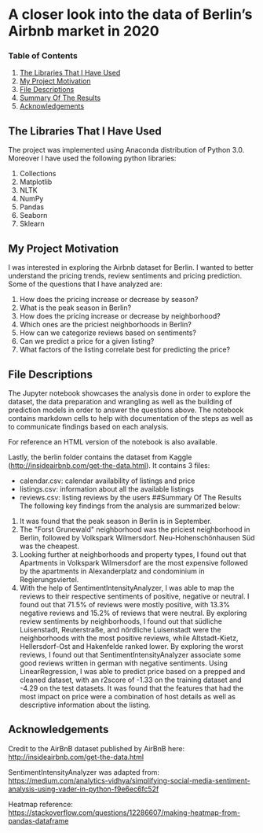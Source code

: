 # A closer look into the data of Berlin’s Airbnb market in 2020


### Table of Contents

1. [The Libraries That I Have Used](#libraries)
2. [My Project Motivation](#motivation)
3. [File Descriptions](#files)
4. [Summary Of The Results](#results)
5. [Acknowledgements](#acknowledgements)

## The Libraries That I Have Used <a name="libraries"></a>

The project was implemented using Anaconda distribution of Python 3.0. Moreover I have used the following python libraries:

1. Collections
2. Matplotlib
3. NLTK
4. NumPy
5. Pandas
6. Seaborn
7. Sklearn

## My Project Motivation<a name="motivation"></a>

I was interested in exploring the Airbnb dataset for Berlin. I wanted to better understand the pricing trends, review sentiments and pricing prediction. Some of the questions that I have analyzed are:

1. How does the pricing increase or decrease by season?
2. What is the peak season in Berlin?
3. How does the pricing increase or decrease by neighborhood?
4. Which ones are the priciest neighborhoods in Berlin?
5. How can we categorize reviews based on sentiments?
6. Can we predict a price for a given listing?
7. What factors of the listing correlate best for predicting the price?


## File Descriptions <a name="files"></a>

The Jupyter notebook showcases the analysis done in order to explore the dataset, the data preparation and wrangling as well as the building of prediction models in order to answer the questions above. The notebook contains markdown cells to help with documentation of the steps as well as to communicate findings based on each analysis.

For reference an HTML version of the notebook is also available.

Lastly, the berlin folder contains the dataset from Kaggle (http://insideairbnb.com/get-the-data.html).
It contains 3 files:
- calendar.csv: calendar availability of listings and price
- listings.csv: information about all the available listings
- reviews.csv: listing reviews by the users
##Summary Of The Results <a name="results"></a>
The following key findings from the analysis are summarized below:

1. It was found that the peak season in Berlin is in September.
2. The "Forst Grunewald" neighborhood was the priciest neighborhood in Berlin, followed by Volkspark Wilmersdorf. Neu-Hohenschönhausen Süd was the cheapest.
3. Looking further at neighborhoods and property types, I found out that Apartments in Volkspark Wilmersdorf are the most expensive followed by the apartments in Alexanderplatz and condominium in Regierungsviertel.
4. With the help of SentimentIntensityAnalyzer, I was able to map the reviews to their respective sentiments of positive, negative or neutral. I found out that 71.5% of reviews were mostly positive, with 13.3% negative reviews and 15.2% of reviews that were neutral.
By exploring review sentiments by neighborhoods, I found out that südliche Luisenstadt, Reuterstraße, and nördliche Luisenstadt were the neighborhoods with the most positive reviews, while Altstadt-Kietz, Hellersdorf-Ost and Hakenfelde ranked lower.
By exploring the worst reviews, I found out that SentimentIntensityAnalyzer associate some good reviews written in german with negative sentiments.
Using LinearRegression, I was able to predict price based on a prepped and cleaned dataset, with an r2score of -1.33 on the training dataset and -4.29  on the test datasets.
It was found that the features that had the most impact on price were a combination of host details as well as descriptive information about the listing.

## Acknowledgements<a name="acknowledgements"></a>

Credit to the AirBnB dataset published by AirBnB here: http://insideairbnb.com/get-the-data.html

SentimentIntensityAnalyzer was adapted from: https://medium.com/analytics-vidhya/simplifying-social-media-sentiment-analysis-using-vader-in-python-f9e6ec6fc52f

Heatmap reference: https://stackoverflow.com/questions/12286607/making-heatmap-from-pandas-dataframe
